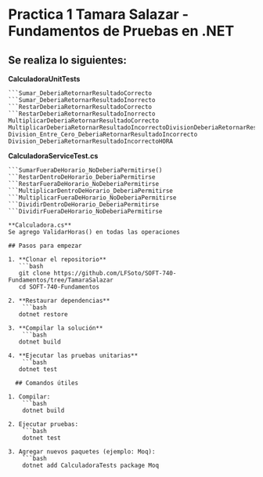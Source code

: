 ﻿# Practica 1 Tamara Salazar - Fundamentos de Pruebas en .NET

## Se realiza lo siguientes:

**CalculadoraUnitTests**
```
```Sumar_DeberiaRetornarResultadoCorrecto
```Sumar_DeberiaRetornarResultadoInorrecto
```RestarDeberiaRetornarResultadoCorrecto
```RestarDeberiaRetornarResultadoInorrecto
MultiplicarDeberiaRetornarResultadoCorrecto
MultiplicarDeberiaRetornarResultadoIncorrectoDivisionDeberiaRetornarResultadoCorrecto
Division_Entre_Cero_DeberiaRetornarResultadoIncorrecto
Division_DeberiaRetornarResultadoIncorrectoHORA
```

**CalculadoraServiceTest.cs**

```SumarDentroDeHorario_DeberiaPermitirse
```SumarFueraDeHorario_NoDeberiaPermitirse()
```RestarDentroDeHorario_DeberiaPermitirse
```RestarFueraDeHorario_NoDeberiaPermitirse
```MultiplicarDentroDeHorario_DeberiaPermitirse
```MultiplicarFueraDeHorario_NoDeberiaPermitirse
```DividirDentroDeHorario_DeberiaPermitirse
```DividirFueraDeHorario_NoDeberiaPermitirse

**Calculadora.cs**
Se agrego ValidarHoras() en todas las operaciones

## Pasos para empezar

1. **Clonar el repositorio**
   ```bash
   git clone https://github.com/LFSoto/SOFT-740-Fundamentos/tree/TamaraSalazar
   cd SOFT-740-Fundamentos

2. **Restaurar dependencias**
	```bash
   dotnet restore

3. **Compilar la solución**
	```bash
   dotnet build

4. **Ejecutar las pruebas unitarias**
	```bash
   dotnet test

  ## Comandos útiles

1. Compilar:
	```bash
	dotnet build

2. Ejecutar pruebas:
	```bash
	dotnet test

3. Agregar nuevos paquetes (ejemplo: Moq):
	```bash
	dotnet add CalculadoraTests package Moq
